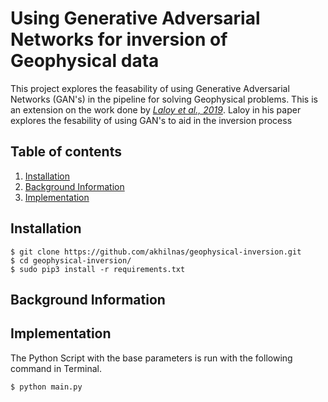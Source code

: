 # Using Generative Adversarial Networks for inversion of Geophysical data

This project explores the feasability of using Generative Adversarial Networks (GAN's) in the pipeline for solving Geophysical problems. This is an extension on the work done by  <cite>[Laloy et al., 2019][1]</cite>. Laloy in his paper explores the fesability of using GAN's to aid in the inversion process

## Table of contents
1. [Installation](#installation)
3. [Background Information](#Background-Information)    
4. [Implementation](#implementation)




## Installation <a name="installation"></a>

```
$ git clone https://github.com/akhilnas/geophysical-inversion.git
$ cd geophysical-inversion/
$ sudo pip3 install -r requirements.txt
```

## Background Information <a name="#Background-Information"></a>




## Implementation <a name="implementation"></a>

The Python Script with the base parameters is run with the following command in Terminal.

```python
$ python main.py 
```






[1]: https://arxiv.org/abs/1812.09140
